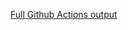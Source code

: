 [Full Github Actions output](https://github.com/JuanPabloDiaz/LinksHub/actions/runs/9316935375?check_suite_focus=true)
